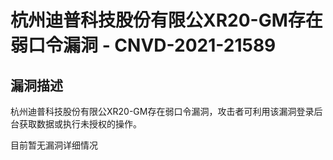 # 杭州迪普科技股份有限公XR20-GM存在弱口令漏洞 - CNVD-2021-21589
漏洞描述
----

杭州迪普科技股份有限公XR20-GM存在弱口令漏洞，攻击者可利用该漏洞登录后台获取数据或执行未授权的操作。

目前暂无漏洞详细情况